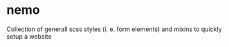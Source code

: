 nemo
====

Collection of generall scss styles (i. e. form elements) and mixins to quickly setup a website
